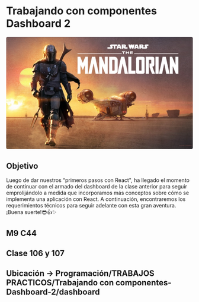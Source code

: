 # Trabajando con componentes **Dashboard** 2

![cover](src/assets/images/mandalorian.jpg)

## Objetivo
Luego de dar nuestros “primeros pasos con React", ha llegado el momento de
continuar con el armado del dashboard de la clase anterior para seguir
emprolijándolo a medida que incorporamos más conceptos sobre cómo se
implementa una aplicación con React.
A continuación, encontraremos los requerimientos técnicos para seguir adelante
con esta gran aventura.
¡Buena suerte!😎👍✨

## M9 C44

## Clase 106 y 107

## Ubicación -> Programación/TRABAJOS PRACTICOS/Trabajando con componentes-Dashboard-2/dashboard